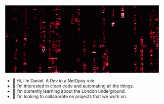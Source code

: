 ![](https://github.com/DanielRebolo-gnetwork/DanielRebolo-gnetwork/blob/main/hacker-hacker-man.gif?raw=true)

- 👋 Hi, I’m Daniel. A Dev in a NetOpsy role.
- 👀 I’m interested in clean code and automating all the things.
- 🌱 I’m currently learning about the London underground.
- 💞️ I’m looking to collaborate on projects that we work on.


